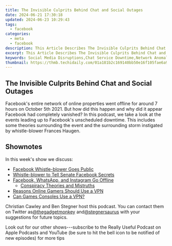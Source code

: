 ```yaml
---
title: The Invisible Culprits Behind Chat and Social Outages
date: 2024-06-21 17:30:18
updated: 2024-06-23 10:29:43
tags:
  - facebook
categories:
  - meta
  - facebook
description: This Article Describes The Invisible Culprits Behind Chat and Social Outages
excerpt: This Article Describes The Invisible Culprits Behind Chat and Social Outages
keywords: Social Media Disruptions,Chat Service Downtime,Network Anomalies,Hidden IT Issues,Social Platform Outage,Chat Service Interruption,Behind-the-Scenes Tech Causes
thumbnail: https://thmb.techidaily.com/01a181b2c169140bb50e16f105fae6a9a347e62628b7a3a5060d5bc396913a4e.jpg
---
```


## The Invisible Culprits Behind Chat and Social Outages

 Facebook's entire network of online properties went offline for around 7 hours on October 5th 2021\. But how did this happen and why did it appear Facebook had completely vanished? In this podcast, we take a look at the events leading up to Facebook's unscheduled downtime. This includes some theories surrounding the event and the surrounding storm instigated by whistle-blower Frances Haugen.

## Shownotes

In this week's show we discuss:

* [Facebook Whistle-blower Goes Public](https://www.makeuseof.com/who-is-facebook-whistleblower-60-minutes-interview-claims/)
* [Whistle-blower to Tell Senate Facebook Secrets](https://uk.finance.yahoo.com/news/facebook-insider-promises-frightening-truth-234353616.html)
* [Facebook, WhatsApp, and Instagram Go Offline](https://www.makeuseof.com/facebook-whatsapp-instagram-down-right-now/)  
  * [Conspiracy Theories and Mistruths](https://www.vice.com/en/article/4avjqb/conspiracy-theories-about-facebook-outage-spread-even-without-facebook)
* [Reasons Online Gamers Should Use a VPN](https://www.makeuseof.com/tag/reasons-gamers-need-vpn/)
* [Can Games Consoles Use a VPN?](https://www.makeuseof.com/gaming-consoles-play-using-vpn/)

 Christian Cawley and Ben Stegner host this podcast. You can contact them on Twitter as[@thegadgetmonkey](https://twitter.com/thegadgetmonkey) and[@stegnersaurus](https://twitter.com/stegnersaurus) with your suggestions for future topics.

 Look out for our other shows---subscribe to the Really Useful Podcast on Apple Podcasts and YouTube (be sure to hit the bell icon to be notified of new episodes) for more tips


<ins class="adsbygoogle"
     style="display:block"
     data-ad-format="autorelaxed"
     data-ad-client="ca-pub-7571918770474297"
     data-ad-slot="1223367746"></ins>



<ins class="adsbygoogle"
     style="display:block"
     data-ad-client="ca-pub-7571918770474297"
     data-ad-slot="8358498916"
     data-ad-format="auto"
     data-full-width-responsive="true"></ins>
